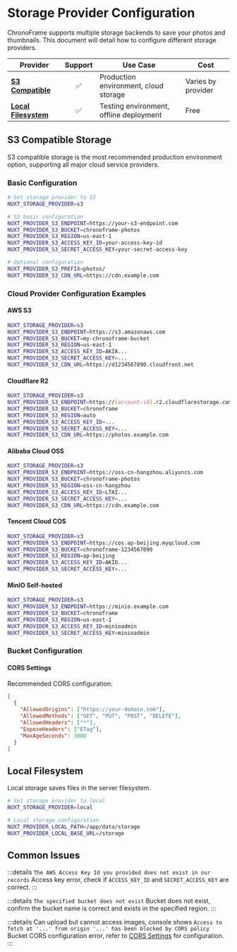 # Storage Provider Configuration

ChronoFrame supports multiple storage backends to save your photos and thumbnails. This document will detail how to configure different storage providers.

| Provider                                    | Support | Use Case                                | Cost               |
| ------------------------------------------- | :-----: | --------------------------------------- | ------------------ |
| [**S3 Compatible**](#s3-compatible-storage) |   ✅    | Production environment, cloud storage   | Varies by provider |
| [**Local Filesystem**](#local-filesystem)   |   ✅    | Testing environment, offline deployment | Free               |

## S3 Compatible Storage

S3 compatible storage is the most recommended production environment option, supporting all major cloud service providers.

### Basic Configuration

```bash
# Set storage provider to S3
NUXT_STORAGE_PROVIDER=s3

# S3 basic configuration
NUXT_PROVIDER_S3_ENDPOINT=https://your-s3-endpoint.com
NUXT_PROVIDER_S3_BUCKET=chronoframe-photos
NUXT_PROVIDER_S3_REGION=us-east-1
NUXT_PROVIDER_S3_ACCESS_KEY_ID=your-access-key-id
NUXT_PROVIDER_S3_SECRET_ACCESS_KEY=your-secret-access-key

# Optional configuration
NUXT_PROVIDER_S3_PREFIX=photos/
NUXT_PROVIDER_S3_CDN_URL=https://cdn.example.com
```

### Cloud Provider Configuration Examples

#### AWS S3

```bash
NUXT_STORAGE_PROVIDER=s3
NUXT_PROVIDER_S3_ENDPOINT=https://s3.amazonaws.com
NUXT_PROVIDER_S3_BUCKET=my-chronoframe-bucket
NUXT_PROVIDER_S3_REGION=us-east-1
NUXT_PROVIDER_S3_ACCESS_KEY_ID=AKIA...
NUXT_PROVIDER_S3_SECRET_ACCESS_KEY=...
NUXT_PROVIDER_S3_CDN_URL=https://d1234567890.cloudfront.net
```

#### Cloudflare R2

```bash
NUXT_STORAGE_PROVIDER=s3
NUXT_PROVIDER_S3_ENDPOINT=https://[account-id].r2.cloudflarestorage.com
NUXT_PROVIDER_S3_BUCKET=chronoframe
NUXT_PROVIDER_S3_REGION=auto
NUXT_PROVIDER_S3_ACCESS_KEY_ID=...
NUXT_PROVIDER_S3_SECRET_ACCESS_KEY=...
NUXT_PROVIDER_S3_CDN_URL=https://photos.example.com
```

#### Alibaba Cloud OSS

```bash
NUXT_STORAGE_PROVIDER=s3
NUXT_PROVIDER_S3_ENDPOINT=https://oss-cn-hangzhou.aliyuncs.com
NUXT_PROVIDER_S3_BUCKET=chronoframe-photos
NUXT_PROVIDER_S3_REGION=oss-cn-hangzhou
NUXT_PROVIDER_S3_ACCESS_KEY_ID=LTAI...
NUXT_PROVIDER_S3_SECRET_ACCESS_KEY=...
NUXT_PROVIDER_S3_CDN_URL=https://cdn.example.com
```

#### Tencent Cloud COS

```bash
NUXT_STORAGE_PROVIDER=s3
NUXT_PROVIDER_S3_ENDPOINT=https://cos.ap-beijing.myqcloud.com
NUXT_PROVIDER_S3_BUCKET=chronoframe-1234567890
NUXT_PROVIDER_S3_REGION=ap-beijing
NUXT_PROVIDER_S3_ACCESS_KEY_ID=AKID...
NUXT_PROVIDER_S3_SECRET_ACCESS_KEY=...
```

#### MinIO Self-hosted

```bash
NUXT_STORAGE_PROVIDER=s3
NUXT_PROVIDER_S3_ENDPOINT=https://minio.example.com
NUXT_PROVIDER_S3_BUCKET=chronoframe
NUXT_PROVIDER_S3_REGION=us-east-1
NUXT_PROVIDER_S3_ACCESS_KEY_ID=minioadmin
NUXT_PROVIDER_S3_SECRET_ACCESS_KEY=minioadmin
```

### Bucket Configuration

#### CORS Settings

Recommended CORS configuration:

```json
[
  {
    "AllowedOrigins": ["https://your-domain.com"],
    "AllowedMethods": ["GET", "PUT", "POST", "DELETE"],
    "AllowedHeaders": ["*"],
    "ExposeHeaders": ["ETag"],
    "MaxAgeSeconds": 3000
  }
]
```

## Local Filesystem

Local storage saves files in the server filesystem.

```bash
# Set storage provider to local
NUXT_STORAGE_PROVIDER=local

# Local storage configuration
NUXT_PROVIDER_LOCAL_PATH=/app/data/storage
NUXT_PROVIDER_LOCAL_BASE_URL=/storage
```

## Common Issues

:::details `The AWS Access Key Id you provided does not exist in our records`
Access key error, check if `ACCESS_KEY_ID` and `SECRET_ACCESS_KEY` are correct.
:::

:::details `The specified bucket does not exist`
Bucket does not exist, confirm the bucket name is correct and exists in the specified region.
:::

:::details Can upload but cannot access images, console shows `Access to fetch at '...' from origin '...' has been blocked by CORS policy`
Bucket CORS configuration error, refer to [CORS Settings](#cors-settings) for configuration.
:::
